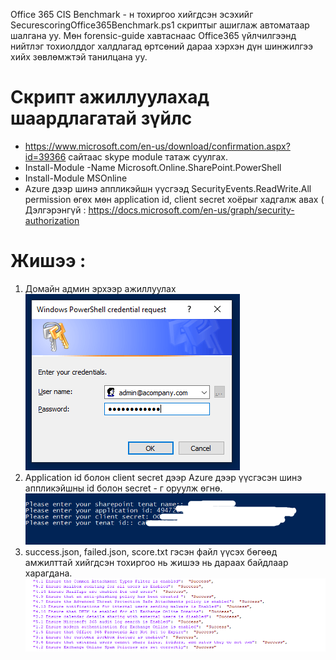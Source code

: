 Office 365 CIS Benchmark - н тохиргоо хийгдсэн эсэхийг SecurescoringOffice365Benchmark.ps1 скриптыг ашиглаж автоматаар шалгана уу. Мөн forensic-guide хавтаснаас Office365 үйлчилгээнд нийтлэг тохиолддог халдлагад өртсөний дараа хэрхэн дүн шинжилгээ хийх зөвлөмжтэй танилцана уу. 

# Скрипт ажиллуулахад шаардлагатай зүйлс

  - https://www.microsoft.com/en-us/download/confirmation.aspx?id=39366 сайтаас skype module татаж суулгах.
  - Install-Module -Name Microsoft.Online.SharePoint.PowerShell 
  - Install-Module MSOnline
  - Azure дээр шинэ аппликэйшн үүсгээд SecurityEvents.ReadWrite.All permission өгөх мөн application id, client secret хоёрыг хадгалж авах ( Дэлгэрэнгүй : https://docs.microsoft.com/en-us/graph/security-authorization 
  
# Жишээ :  

  1. Домайн админ эрхээр ажиллуулах
  ![aaa](/images/domain_credential.png)
  2. Application id болон client secret дээр Azure дээр үүсгэсэн шинэ аппликэйшны id болон secret - г оруулж өгнө. 
  ![aaaa](/images/credentials.png)
  3. success.json, failed.json, score.txt гэсэн файл үүсэх бөгөөд амжилттай хийгдсэн тохиргоо нь жишээ нь дараах байдлаар харагдана. 
  ![bbbb](/images/success.png)
